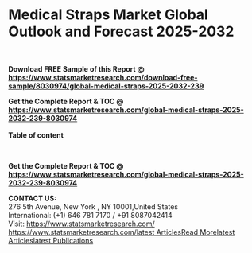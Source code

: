<h1>Medical Straps Market Global Outlook and Forecast 2025-2032</h1><br/><p><strong>Download FREE Sample of this Report @ <a href="https://www.statsmarketresearch.com/download-free-sample/8030974/global-medical-straps-2025-2032-239">https://www.statsmarketresearch.com/download-free-sample/8030974/global-medical-straps-2025-2032-239</a></strong></p><div><b>Get the Complete Report & TOC @ <a href="https://www.statsmarketresearch.com/global-medical-straps-2025-2032-239-8030974">https://www.statsmarketresearch.com/global-medical-straps-2025-2032-239-8030974</a></b></div><br><b>Table of content</b><p><br><div><b>Get the Complete Report & TOC @ <a href="https://www.statsmarketresearch.com/global-medical-straps-2025-2032-239-8030974">https://www.statsmarketresearch.com/global-medical-straps-2025-2032-239-8030974</a></b></div></p> <b>CONTACT US:</b><br>276 5th Avenue, New York , NY 10001,United States<br>International: (+1) 646 781 7170 / +91 8087042414<br>Visit: <a href="https://www.statsmarketresearch.com/">https://www.statsmarketresearch.com/</a><br><a href="https://gyeongbokgung.com">https://www.statsmarketresearch.com/</a><a href="https://hallyeomaritime.com">latest Articles</a><a href="https://jingwansa.com">Read More</a><a href=https://nguoiviet.jp/">latest Articles</a><a href="https://www.intelmarketresearch.com/">latest Publications</a>